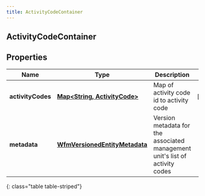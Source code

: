```yaml
---
title: ActivityCodeContainer
---
```


## ActivityCodeContainer

## Properties

| Name              | Type                                                                                 | Description                                                                      | Notes      |
| ----------------- | ------------------------------------------------------------------------------------ | -------------------------------------------------------------------------------- | ---------- |
| **activityCodes** | <!----><!---->[**Map&lt;String, ActivityCode&gt;**](ActivityCode.md)<!---->          | Map of activity code id to activity code                                         | [optional] |
| **metadata**      | <!----><!---->[**WfmVersionedEntityMetadata**](WfmVersionedEntityMetadata.md)<!----> | Version metadata for the associated management unit&#39;s list of activity codes |            |

{: class="table table-striped"}
